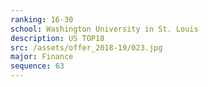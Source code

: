 ```yaml
---
ranking: 16-30
school: Washington University in St. Louis
description: US TOP18
src: /assets/offer_2018-19/023.jpg
major: Finance
sequence: 63
---
```

